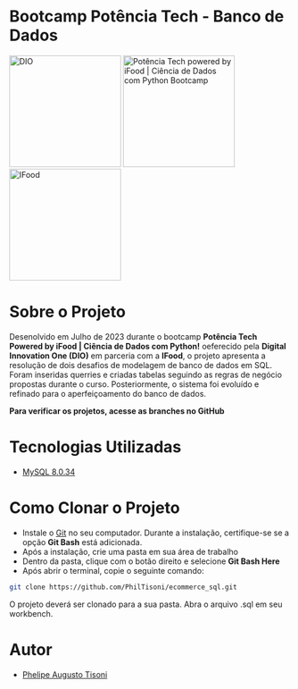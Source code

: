 # Bootcamp Potência Tech - Banco de Dados

<img style = "width: 200px" src = "https://encrypted-tbn0.gstatic.com/images?q=tbn:ANd9GcRdjqTkPkxvNF5yqLhPRNhYXnwXuW422OWMGMyn2KkNTjRyuqZriAq26YEAK35FIOgKAwY&usqp=CAU" alt = "DIO"> <img style = "width: 200px" src = "https://hermes.dio.me/files/assets/57ee4023-b3ef-4dd5-b403-c9107fda7723.png" alt = "Potência Tech powered by iFood | Ciência de Dados com Python Bootcamp"> <img style = "width: 200px" src = "https://logospng.org/download/ifood/logo-ifood-1024.png" alt = "IFood">


# Sobre o Projeto

Desenolvido em Julho de 2023 durante o bootcamp **Potência Tech Powered by iFood | Ciência de Dados com Python!** oeferecido pela **Digital Innovation One (DIO)** 
em parceria com a **IFood**, o projeto apresenta a resolução de dois desafios de modelagem de banco de dados em SQL. Foram inseridas querries e criadas tabelas seguindo as regras de negócio propostas durante o curso. Posteriormente, o sistema foi evoluído e refinado para o aperfeiçoamento do banco de dados.

**Para verificar os projetos, acesse as branches no GitHub**

# Tecnologias Utilizadas

- [MySQL 8.0.34](https://dev.mysql.com/downloads/installer/) 


# Como Clonar o Projeto

- Instale o [Git](https://git-scm.com/downloads) no seu computador. Durante a instalação, certifique-se se a opção **Git Bash** está adicionada.
- Após a instalação, crie uma pasta em sua área de trabalho
- Dentro da pasta, clique com o botão direito e selecione **Git Bash Here**
- Após abrir o terminal, copie o seguinte comando:
   
```bash
git clone https://github.com/PhilTisoni/ecommerce_sql.git
```
O projeto deverá ser clonado para a sua pasta. Abra o arquivo .sql em seu workbench.


# Autor

- [Phelipe Augusto Tisoni](https://www.linkedin.com/in/phelipetisoni "Phelipe Linkedin")
